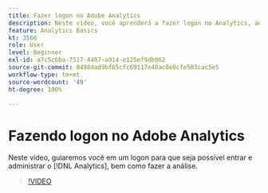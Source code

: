 ```yaml
---
title: Fazer logon no Adobe Analytics
description: Neste vídeo, você aprenderá a fazer logon no Analytics, administrá-lo e iniciar sua análise.
feature: Analytics Basics
kt: 3566
role: User
level: Beginner
exl-id: a7c5c6ba-7517-4407-a914-e125ef9db862
source-git-commit: 84984ad9bf65cfc69117e40ac0e0cfe503cac5e5
workflow-type: tm+mt
source-wordcount: '49'
ht-degree: 100%

---
```


# Fazendo logon no Adobe Analytics

Neste vídeo, guiaremos você em um logon para que seja possível entrar e administrar o [!DNL Analytics], bem como fazer a análise.

>[!VIDEO](https://video.tv.adobe.com/v/28771/?quality=12&learn=on)
